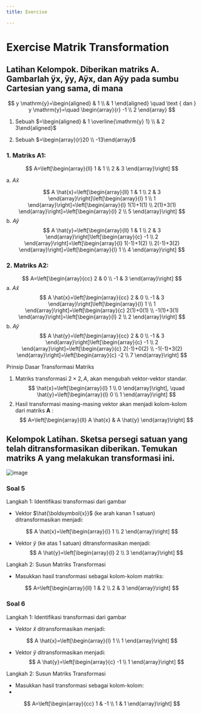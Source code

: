 ```yaml
---
title: Exercise

---
```


# Exercise Matrik Transformation

## Latihan Kelompok. Diberikan matriks A. Gambarlah ÿx, ÿy, Aÿx, dan Ay̆y pada sumbu Cartesian yang sama, di mana

$$
y \mathrm{y}=\begin{aligned}
& 1 \\
& 1
\end{aligned} \quad \text { dan } y \mathrm{y}=\quad \begin{array}{r}
-1 \\
2
\end{array}
$$

1. Sebuah $=\begin{aligned} & 1 \overline{\mathrm{y} 1} \\ & 2 3\end{aligned}$

2. Sebuah $=\begin{array}{r}20 \\ -13\end{array}$

### 1. Matriks A1:

$$
A=\left[\begin{array}{ll}
1 & 1 \\
2 & 3
\end{array}\right]
$$

a. $A \hat{x}$

$$ 
A \hat{x}=\left[\begin{array}{ll}
1 & 1 \\
2 & 3
\end{array}\right]\left[\begin{array}{l}
1 \\
1
\end{array}\right]=\left[\begin{array}{l}
1(1)+1(1) \\
2(1)+3(1)
\end{array}\right]=\left[\begin{array}{l}
2 \\
5
\end{array}\right]
$$
b. $A \hat{y}$
$$
A \hat{y}=\left[\begin{array}{ll}
1 & 1 \\
2 & 3
\end{array}\right]\left[\begin{array}{c}
-1 \\
2
\end{array}\right]=\left[\begin{array}{l}
1(-1)+1(2) \\
2(-1)+3(2)
\end{array}\right]=\left[\begin{array}{l}
1 \\
4
\end{array}\right]
$$

### 2. Matriks A2:

$$
A=\left[\begin{array}{cc}
2 & 0 \\
-1 & 3
\end{array}\right]
$$
a. $A \hat{x}$
$$
A \hat{x}=\left[\begin{array}{cc}
2 & 0 \\
-1 & 3
\end{array}\right]\left[\begin{array}{l}
1 \\
1
\end{array}\right]=\left[\begin{array}{c}
2(1)+0(1) \\
-1(1)+3(1)
\end{array}\right]=\left[\begin{array}{l}
2 \\
2
\end{array}\right]
$$
b. $A \hat{y}$
$$
A \hat{y}=\left[\begin{array}{cc}
2 & 0 \\
-1 & 3
\end{array}\right]\left[\begin{array}{c}
-1 \\
2
\end{array}\right]=\left[\begin{array}{c}
2(-1)+0(2) \\
-1(-1)+3(2)
\end{array}\right]=\left[\begin{array}{c}
-2 \\
7
\end{array}\right]
$$

Prinsip Dasar Transformasi Matriks
1. Matriks transformasi $2 \times 2, A$, akan mengubah vektor-vektor standar.
$$
\hat{x}=\left[\begin{array}{l}
1 \\
0
\end{array}\right], \quad \hat{y}=\left[\begin{array}{l}
0 \\
1
\end{array}\right]
$$
2. Hasil transformasi masing-masing vektor akan menjadi kolom-kolom dari matriks $\mathbf{A}$ :
$$
A=\left[\begin{array}{ll}
A \hat{x} & A \hat{y}
\end{array}\right]
$$

## Kelompok Latihan. Sketsa persegi satuan yang telah ditransformasikan diberikan. Temukan matriks A yang melakukan transformasi ini.

![image](https://hackmd.io/_uploads/H1lyiLB0ye.png)


### Soal 5
Langkah 1: Identifikasi transformasi dari gambar
- Vektor $\hat{\boldsymbol{x}}$ (ke arah kanan 1 satuan) ditransformasikan menjadi:

$$
A \hat{x}=\left[\begin{array}{l}
1 \\
2
\end{array}\right]
$$
- Vektor $\hat{y}$ (ke atas 1 satuan) ditransformasikan menjadi:
$$
A \hat{y}=\left[\begin{array}{l}
2 \\
3
\end{array}\right]
$$

Langkah 2: Susun Matriks Transformasi
- Masukkan hasil transformasi sebagai kolom-kolom matriks:

$$
A=\left[\begin{array}{ll}
1 & 2 \\
2 & 3
\end{array}\right]
$$

### Soal 6
Langkah 1: Identifikasi transformasi dari gambar
- Vektor $\hat{x}$ ditransformasikan menjadi:

$$
A \hat{x}=\left[\begin{array}{l}
1 \\
1
\end{array}\right]
$$
- Vektor $\hat{y}$ ditransformasikan menjadi:
$$
A \hat{y}=\left[\begin{array}{c}
-1 \\
1
\end{array}\right]
$$

Langkah 2: Susun Matriks Transformasi
- Masukkan hasil transformasi sebagai kolom-kolom:
- 
$$
A=\left[\begin{array}{cc}
1 & -1 \\
1 & 1
\end{array}\right]
$$